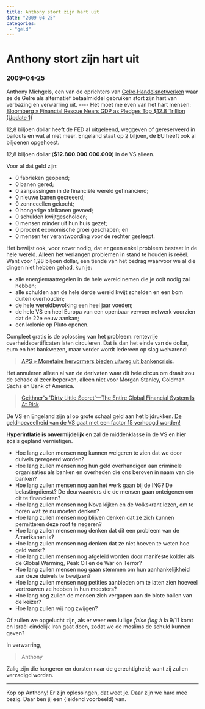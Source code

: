 ```yaml
---
title: Anthony stort zijn hart uit
date: "2009-04-25"
categories:
 - "geld"
---
```

# Anthony stort zijn hart uit
### 2009-04-25

Anthony Michgels, een van de oprichters van ~~[Gelre Handelsnetwerken](http://www.gelre-handelsnetwerken.nl/)~~ waar ze de Gelre als alternatief betaalmiddel gebruiken stort zijn hart van verbazing en verwarring uit. ---- Het moet me even van het hart mensen: [Bloomberg » Financial Rescue Nears GDP as Pledges Top $12.8 Trillion (Update 1)](http://www.bloomberg.com/apps/news?pid#20601087&sidarmOzfkwtCA4&refer=worldwide)

12,8 biljoen dollar heeft de FED al uitgeleend, weggeven of gereserveerd in bailouts en wat al niet meer. Engeland staat op 2 biljoen, de EU heeft ook al biljoenen opgehoest.

12,8 biljoen dollar (**$12.800.000.000.000**) in de VS alleen.

Voor al dat geld zijn:
- 0 fabrieken geopend;
- 0 banen gered;
- 0 aanpassingen in de financiële wereld gefinancierd;
- 0 nieuwe banen gecreeerd;
- 0 zonnecellen gekocht;
- 0 hongerige afrikanen gevoed;
- 0 schulden kwijtgescholden;
- 0 mensen minder uit hun huis gezet;
- 0 procent economische groei geschapen; en
- 0 mensen ter verantwoording voor de rechter gesleept.

Het bewijst ook, voor zover nodig, dat er geen enkel probleem bestaat in de hele wereld. Alleen het verlangen problemen in stand te houden is reëel. Want voor 1,28 biljoen dollar, een tiende van het bedrag waarvoor we al die dingen niet hebben gehad, kun je:
- alle energiemaatregelen in de hele wereld nemen die je ooit nodig zal hebben;
- alle schulden aan de hele derde wereld kwijt schelden en een bom duiten overhouden;
- de hele wereldbevolking een heel jaar voeden;
- de hele VS en heel Europa van een openbaar vervoer netwerk voorzien dat de 22e eeuw aankan;
- een kolonie op Pluto openen.

Compleet gratis is de oplossing van het probleem: rentevrije overheidscertificaten laten circuleren. Dat is dan het einde van de dollar, euro en het bankwezen, maar verder wordt iedereen op slag welvarend:
> [APS » Monetaire hervormers bieden uitweg uit bankencrisis](http://www.perssupport.nl/publishingweb/pressrelease/detail.do?pressId#21092&typebyrubric&searchKey=06f3b8c6-91a5-11dd-a6c3-5f4c94392a4c&rubricId=6&pageIndex=1).

Het annuleren alleen al van de derivaten waar dit hele circus om draait zou de schade al zeer beperken, alleen niet voor Morgan Stanley, Goldman Sachs en Bank of America.

> [Geithner's 'Dirty Little Secret'—The Entire Global Financial System Is At Risk](http://rense.com/general85/dirrty.htm).

De VS en Engeland zijn al op grote schaal geld aan het bijdrukken. [De geldhoeveelheid van de VS gaat met een factor 15 verhoogd worden!](http://www.marketskeptics.com/2009/03/fed-is-planning-15-fold-increase-in-us.html)

**Hyperinflatie is onvermijdelijk** en zal de middenklasse in de VS en hier zoals gepland vernietigen.


- Hoe lang zullen mensen nog kunnen weigeren te zien dat we door duivels geregeerd worden?
- Hoe lang zullen mensen nog hun geld overhandigen aan criminele organisaties als banken en overheden die ons beroven in naam van die banken?
- Hoe lang zullen mensen nog aan het werk gaan bij de ING? De belastingdienst? De deurwaarders die de mensen gaan onteigenen om dit te financieren?
- Hoe lang zullen mensen nog Nova kijken en de Volkskrant lezen, om te horen wat ze nu moeten denken?
- Hoe lang zullen mensen nog blijven denken dat ze zich kunnen permitteren deze roof te negeren?
- Hoe lang zullen mensen nog denken dat dit een probleem van de Amerikanen is?
- Hoe lang zullen mensen nog denken dat ze niet hoeven te weten hoe geld werkt?
- Hoe lang zullen mensen nog afgeleid worden door manifeste kolder als de Global Warming, Peak Oil en de War on Terror?
- Hoe lang zullen mensen nog gaan stemmen om hun aanhankelijkheid aan deze duivels te bewijzen?
- Hoe lang zullen mensen nog petities aanbieden om te laten zien hoeveel vertrouwen ze hebben in hun meesters?
- Hoe lang nog zullen de mensen zich vergapen aan de blote ballen van de keizer?
- Hoe lang zullen wij nog zwijgen?

Of zullen we opgelucht zijn, als er weer een lullige _false flag_ à la 9/11 komt en Israël eindelijk Iran gaat doen, zodat we de moslims de schuld kunnen geven?

In verwarring,
> Anthony

Zalig zijn die hongeren en dorsten naar de gerechtigheid; want zij zullen verzadigd worden.

---

Kop op Anthony! Er zijn oplossingen, dat weet je. Daar zijn we hard mee bezig. Daar ben jij een {leidend voorbeeld} van.
